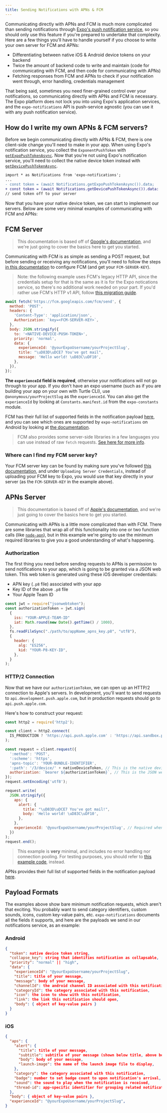 ```yaml
---
title: Sending Notifications with APNs & FCM
---
```


Communicating directly with APNs and FCM is much more complicated than sending notifications through [Expo's push notification service](../sending-notifications/), so you should only use this feature if you're prepared to undertake that complexity. Here are a few things you'll have to handle yourself if you choose to write your own server for FCM and APNs:

- Differentiating between native iOS & Android device tokens on your backend
- Twice the amount of backend code to write and maintain (code for communicating with FCM, and then code for communicating with APNs)
- Fetching responses from FCM and APNs to check if your notification went through, error handling, credentials management

That being said, sometimes you need finer-grained control over your notifications, so communicating directly with APNs and FCM is necessary. The Expo platform does not lock you into using Expo's application services, and the `expo-notifications` API is push-service agnostic (you can use it with any push notification service).

## How do I write my own APNs & FCM servers?

Before we begin communicating directly with APNs & FCM, there is one client-side change you'll need to make in your app. When using Expo's notification service, you collect the `ExponentPushToken` with [`getExpoPushTokenAsync`](../../versions/latest/sdk/notifications/#getexpopushtokenasyncoptions-expotokenoptions-expopushtoken). Now that you're not using Expo's notification service, you'll need to collect the native device token instead with [`getDevicePushTokenAsync`](../../versions/latest/sdk/notifications/#getdevicepushtokenasync-devicepushtoken).

```diff
import * as Notifications from 'expo-notifications';
...
- const token = (await Notifications.getExpoPushTokenAsync()).data;
+ const token = (await Notifications.getDevicePushTokenAsync()).data:
// send token off to your server
```

Now that you have your native device token, we can start to implement our servers. Below are some very minimal examples of communicating with FCM and APNs:

## FCM Server

> This documentation is based off of [Google's documentation](https://firebase.google.com/docs/cloud-messaging/http-server-ref), and we're just going to cover the basics here to get you started.

Communicating with FCM is as simple as sending a POST request, but before sending or receiving any notifications, you'll need to follow the steps [in this documentation](../using-fcm/) to configure FCM (and get your `FCM-SERVER-KEY`).

> Note: the following example uses FCM's legacy HTTP API, since the credentials setup for that is the same as it is for the Expo notications service, so there's no additional work needed on your part. If you'd rather use FCM's HTTP v1 API, follow [this migration guide](https://firebase.google.com/docs/cloud-messaging/migrate-v1).

```js
await fetch('https://fcm.googleapis.com/fcm/send', {
  method: 'POST',
  headers: {
    'Content-Type': 'application/json',
    Authorization: `key=<FCM-SERVER-KEY>`,
  },
  body: JSON.stringify({
    to: '<NATIVE-DEVICE-PUSH-TOKEN>',
    priority: 'normal',
    data: {
      experienceId: '@yourExpoUsername/yourProjectSlug',
      title: "\uD83D\uDCE7 You've got mail",
      message: 'Hello world! \uD83C\uDF10',
    },
  }),
});
```

**The `experienceId` field is required**, otherwise your notifications will not go through to your app. If you don't have an expo username (such as if you are building your app on your own with Turtle CLI), use `@anonymous/yourProjectSlug` as the `experienceId`. You can also get the `experienceId` by looking at `Constants.manifest.id` from the `expo-constants` module.

FCM has their full list of supported fields in the notification payload [here](https://firebase.google.com/docs/cloud-messaging/http-server-ref#notification-payload-support), and you can see which ones are supported by `expo-notifications` on Android by looking at [the documentation](../../versions/latest/sdk/notifications/#firebaseremotemessage).

> FCM also provides some server-side libraries in a few languages you can use instead of raw `fetch` requests. [See here for more info](https://firebase.google.com/docs/cloud-messaging/send-message#node.js).

### Where can I find my FCM server key?

Your FCM server key can be found by making sure you've followed [this documentation](../using-fcm/), and under `Uploading Server Credentials`, instead of uploading your FCM key to Expo, you would use that key directly in your server (as the `FCM-SERVER-KEY` in the example above).

## APNs Server

> This documentation is based off of [Apple's documentation](https://developer.apple.com/library/archive/documentation/NetworkingInternet/Conceptual/RemoteNotificationsPG/APNSOverview.html#//apple_ref/doc/uid/TP40008194-CH8-SW1), and we're just going to cover the basics here to get you started.

Communicating with APNs is a little more complicated than with FCM. There are some libraries that wrap all of this functionality into one or two function calls (like [`node-apn`](https://github.com/node-apn/node-apn)), but in this example we're going to use the minimum required libraries to give you a good understanding of what's happening.

### Authorization

The first thing you need before sending requests to APNs is permission to send notifications to your app, which is going to be granted via a JSON web token. This web token is generated using these iOS developer credentials:

- APN key (`.p8` file) associated with your app
- Key ID of the above `.p8` file
- Your Apple Team ID

```js
const jwt = require("jsonwebtoken");
const authorizationToken = jwt.sign(
  {
    iss: "YOUR-APPLE-TEAM-ID"
    iat: Math.round(new Date().getTime() / 1000),
  },
  fs.readFileSync("./path/to/appName_apns_key.p8", "utf8"),
  {
    header: {
      alg: "ES256",
      kid: "YOUR-P8-KEY-ID",
    },
  }
);
```

### HTTP/2 Connection

Now that we have our `authorizationToken`, we can open up an HTTP/2 connection to Apple's servers. In development, you'll want to send requests to `api.development.push.apple.com`, but in production requests should go to `api.push.apple.com`.

Here's how to construct your request:

```js
const http2 = require('http2');

const client = http2.connect(
  IS_PRODUCTION ? 'https://api.push.apple.com' : 'https://api.sandbox.push.apple.com'
);

const request = client.request({
  ':method': 'POST',
  ':scheme': 'https',
  'apns-topic': 'YOUR-BUNDLE-IDENTIFIER',
  ':path': '/3/device/' + nativeDeviceToken, // This is the native device token you grabbed client-side
  authorization: `bearer ${authorizationToken}`, // This is the JSON web token we generated in the "Authorization" step above
});
request.setEncoding('utf8');

request.write(
  JSON.stringify({
    aps: {
      alert: {
        title: "\uD83D\uDCE7 You've got mail!",
        body: 'Hello world! \uD83C\uDF10',
      },
    },
    experienceId: '@yourExpoUsername/yourProjectSlug', // Required when testing in the Expo client app
  })
);
request.end();
```

> This example is **very** minimal, and includes no error handling nor connection pooling. For testing purposes, you should refer to [this example code](https://github.com/expo/fyi/blob/master/sendNotificationToAPNS.js), instead.

APNs provides their full list of supported fields in the notification payload [here](https://developer.apple.com/library/archive/documentation/NetworkingInternet/Conceptual/RemoteNotificationsPG/PayloadKeyReference.html#//apple_ref/doc/uid/TP40008194-CH17-SW1).

## Payload Formats

The examples above show bare minimum notification requests, which aren't that exciting. You probably want to send category identifiers, custom sounds, icons, custom key-value pairs, etc. `expo-notifications` documents all the fields it supports, and here are the payloads we send in our notifications service, as an example:

### Android

```json
{
  "token": native device token string,
  "collapse_key": string that identifies notification as collapsable,
  "priority": "normal" || "high",
  "data": {
    "experienceId": "@yourExpoUsername/yourProjectSlug",
    "title": title of your message,
    "message": body of your message,
    "channelId": the android channel ID associated with this notification,
    "categoryId": the category associated with this notification,
    "icon": the icon to show with this notification,
    "link": the link this notification should open,
    "body": { object of key-value pairs }
  }
}
```

### iOS

```json
{
  "aps": {
    "alert": {
      "title": title of your message,
      "subtitle": subtitle of your message (shown below title, above body),
      "body": body of your message,
      "launch-image": the name of the launch image file to display,
    },
    "category": the category associated with this notification,
    "badge": number to set badge count to upon notification's arrival,
    "sound": the sound to play when the notification is received,
    "thread-id": app-specific identifier for grouping related notifications
  },
  "body": { object of key-value pairs },
  "experienceId": "@yourExpoUsername/yourProjectSlug",
}
```
